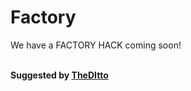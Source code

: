 # Factory
We have a FACTORY HACK coming soon!<br>
<br>

**Suggested by [TheDItto](https://github.com/Hankypoo7/Blooket-hacks-Hankypoo7-/discussions/73)**
